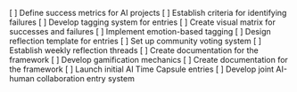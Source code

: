 [ ] Define success metrics for AI projects
[ ] Establish criteria for identifying failures
[ ] Develop tagging system for entries
[ ] Create visual matrix for successes and failures
[ ] Implement emotion-based tagging
[ ] Design reflection template for entries
[ ] Set up community voting system
[ ] Establish weekly reflection threads
[ ] Create documentation for the framework
[ ] Develop gamification mechanics
[ ] Create documentation for the framework
[ ] Launch initial AI Time Capsule entries
[ ] Develop joint AI-human collaboration entry system